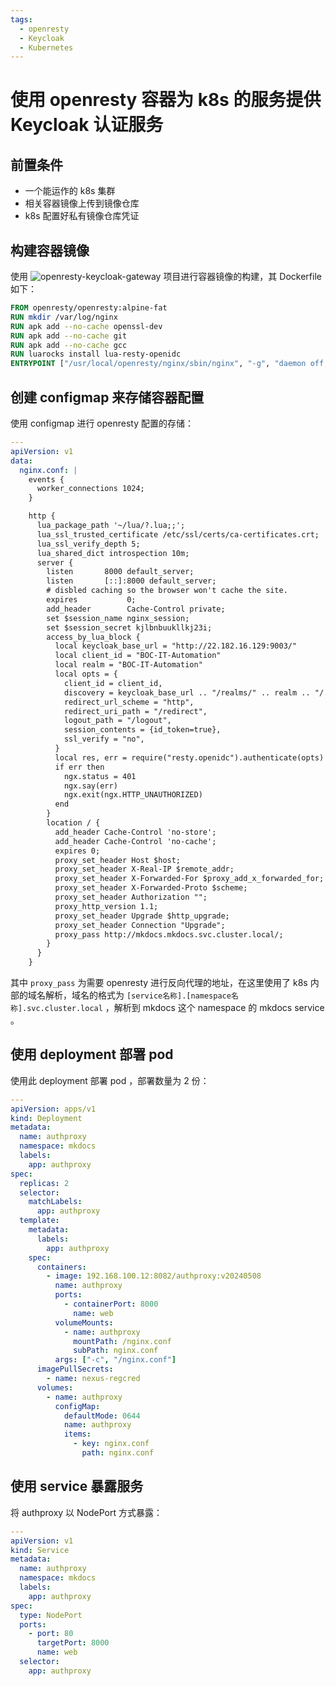 ```yaml
---
tags:
  - openresty
  - Keycloak
  - Kubernetes
---
```


# 使用 openresty 容器为 k8s 的服务提供 Keycloak 认证服务

## 前置条件

- 一个能运作的 k8s 集群
- 相关容器镜像上传到镜像仓库
- k8s 配置好私有镜像仓库凭证

## 构建容器镜像

使用 ![openresty-keycloak-gateway](https://github.com/smyrgeorge/openresty-keycloak-gateway) 项目进行容器镜像的构建，其 Dockerfile 如下：

```Dockerfile
FROM openresty/openresty:alpine-fat
RUN mkdir /var/log/nginx
RUN apk add --no-cache openssl-dev
RUN apk add --no-cache git
RUN apk add --no-cache gcc
RUN luarocks install lua-resty-openidc
ENTRYPOINT ["/usr/local/openresty/nginx/sbin/nginx", "-g", "daemon off;"]
```

## 创建 configmap 来存储容器配置

使用 configmap 进行 openresty 配置的存储：

```yaml
---
apiVersion: v1
data:
  nginx.conf: |
    events {
      worker_connections 1024;
    }

    http {
      lua_package_path '~/lua/?.lua;;';
      lua_ssl_trusted_certificate /etc/ssl/certs/ca-certificates.crt;
      lua_ssl_verify_depth 5;
      lua_shared_dict introspection 10m;
      server {
        listen       8000 default_server;
        listen       [::]:8000 default_server;
        # disbled caching so the browser won't cache the site.
        expires           0;
        add_header        Cache-Control private;
        set $session_name nginx_session;
        set $session_secret kjlbnbuukllkj23i;
        access_by_lua_block {
          local keycloak_base_url = "http://22.182.16.129:9003/"
          local client_id = "BOC-IT-Automation"
          local realm = "BOC-IT-Automation"
          local opts = {
            client_id = client_id,
            discovery = keycloak_base_url .. "/realms/" .. realm .. "/.well-known/openid-configuration",
            redirect_url_scheme = "http",
            redirect_uri_path = "/redirect",
            logout_path = "/logout",
            session_contents = {id_token=true},
            ssl_verify = "no",
          }
          local res, err = require("resty.openidc").authenticate(opts)
          if err then
            ngx.status = 401
            ngx.say(err)
            ngx.exit(ngx.HTTP_UNAUTHORIZED)
          end
        }
        location / {
          add_header Cache-Control 'no-store';
          add_header Cache-Control 'no-cache';
          expires 0;
          proxy_set_header Host $host;
          proxy_set_header X-Real-IP $remote_addr;
          proxy_set_header X-Forwarded-For $proxy_add_x_forwarded_for;
          proxy_set_header X-Forwarded-Proto $scheme;
          proxy_set_header Authorization "";
          proxy_http_version 1.1;
          proxy_set_header Upgrade $http_upgrade;
          proxy_set_header Connection "Upgrade";
          proxy_pass http://mkdocs.mkdocs.svc.cluster.local/;
        }
      }
    }
```

其中 `proxy_pass` 为需要 openresty 进行反向代理的地址，在这里使用了 k8s 内部的域名解析，域名的格式为 `[service名称].[namespace名称].svc.cluster.local` ，解析到 mkdocs 这个 namespace 的 mkdocs service 。

## 使用 deployment 部署 pod

使用此 deployment 部署 pod ，部署数量为 2 份：

```yaml
---
apiVersion: apps/v1
kind: Deployment
metadata:
  name: authproxy
  namespace: mkdocs
  labels:
    app: authproxy
spec:
  replicas: 2
  selector:
    matchLabels:
      app: authproxy
  template:
    metadata:
      labels:
        app: authproxy
    spec:
      containers:
        - image: 192.168.100.12:8082/authproxy:v20240508
          name: authproxy
          ports:
            - containerPort: 8000
              name: web
          volumeMounts:
            - name: authproxy
              mountPath: /nginx.conf
              subPath: nginx.conf
          args: ["-c", "/nginx.conf"]
      imagePullSecrets:
        - name: nexus-regcred
      volumes:
        - name: authproxy
          configMap:
            defaultMode: 0644
            name: authproxy
            items:
              - key: nginx.conf
                path: nginx.conf
```

## 使用 service 暴露服务

将 authproxy 以 NodePort 方式暴露：

```yaml
---
apiVersion: v1
kind: Service
metadata:
  name: authproxy
  namespace: mkdocs
  labels:
    app: authproxy
spec:
  type: NodePort
  ports:
    - port: 80
      targetPort: 8000
      name: web
  selector:
    app: authproxy
```
